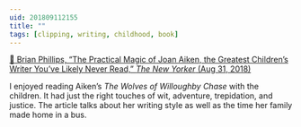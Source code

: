 ```yaml
---
uid: 201809112155
title: ""
tags: [clipping, writing, childhood, book]
---
```


[📌 Brian Phillips, “The Practical Magic of Joan Aiken, the Greatest Children’s Writer You’ve Likely Never Read,” *The New Yorker* (Aug 31, 2018)](https://www.newyorker.com/books/page-turner/the-practical-magic-of-joan-aiken-the-greatest-childrens-writer-youve-likely-never-read)

I enjoyed reading Aiken’s *The Wolves of Willoughby Chase* with the children. It had just the right touches of wit, adventure, trepidation, and justice. The article talks about her writing style as well as the time her family made home in a bus.
